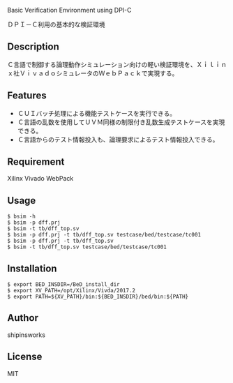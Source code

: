 Basic Verification Environment using DPI-C

ＤＰＩ－Ｃ利用の基本的な検証環境

## Description

Ｃ言語で制御する論理動作シミュレーション向けの軽い検証環境を、Ｘｉｌｉｎｘ社ＶｉｖａｄｏシミュレータのＷｅｂＰａｃｋで実現する。

## Features

* ＣＵＩバッチ処理による機能テストケースを実行できる。
* Ｃ言語の乱数を使用してＵＶＭ同様の制限付き乱数生成テストケースを実現できる。
* Ｃ言語からのテスト情報投入も、論理要求によるテスト情報投入できる。

## Requirement

Xilinx Vivado WebPack

## Usage

    $ bsim -h
    $ bsim -p dff.prj
    $ bsim -t tb/dff_top.sv
    $ bsim -p dff.prj -t tb/dff_top.sv testcase/bed/testcase/tc001
    $ bsim -p dff.prj -t tb/dff_top.sv
    $ bsim -t tb/dff_top.sv testcase/bed/testcase/tc001

## Installation

    $ export BED_INSDIR=/BeD_install_dir
    $ export XV_PATH=/opt/Xilinx/Vivda/2017.2
    $ export PATH=${XV_PATH}/bin:${BED_INSDIR}/bed/bin:${PATH}

## Author

shipinsworks

## License

MIT

